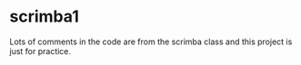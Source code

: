 # scrimba1


Lots of comments in the code are from the scrimba class and this project is just for practice.